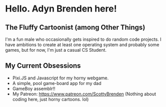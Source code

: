 # Hello. Adyn Brenden here!
## The Fluffy Cartoonist (among Other Things)
I'm a fun male who occasionally gets inspired to do random code projects. I have ambitions to create at least one operating system and probably some games, but for now, I'm just a casual CS Student.
## My Current Obsessions
- Pixi.JS and Javascript for my horny webgame.
- A simple, pool game-board app for my dad
- GameBoy assemblr!!
- My Patreon: https://www.patreon.com/ScottyBrenden (Nothing about coding here, just horny cartoons. lol)

<!---
adynbrenden/adynbrenden is a ✨ special ✨ repository because its `README.md` (this file) appears on your GitHub profile.
You can click the Preview link to take a look at your changes.
--->
